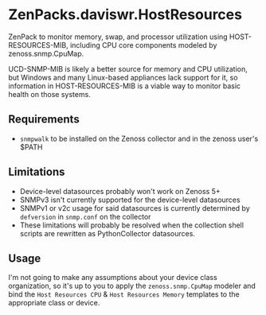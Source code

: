 # ZenPacks.daviswr.HostResources
ZenPack to monitor memory, swap, and processor utilization using HOST-RESOURCES-MIB, including CPU core components modeled by zenoss.snmp.CpuMap.

UCD-SNMP-MIB is likely a better source for memory and CPU utilization, but Windows and many Linux-based appliances lack support for it, so information in HOST-RESOURCES-MIB is a viable way to monitor basic health on those systems.

## Requirements
 * `snmpwalk` to be installed on the Zenoss collector and in the zenoss user's $PATH

## Limitations
 * Device-level datasources probably won't work on Zenoss 5+
 * SNMPv3 isn't currently supported for the device-level datasources
 * SNMPv1 or v2c usage for said datasources is currently determined by `defversion` in `snmp.conf` on the collector
 * These limitations will probably be resolved when the collection shell scripts are rewritten as PythonCollector datasources.

## Usage
I'm not going to make any assumptions about your device class organization, so it's up to you to apply the `zenoss.snmp.CpuMap` modeler and bind the `Host Resources CPU` & `Host Resources Memory` templates to the appropriate class or device.
